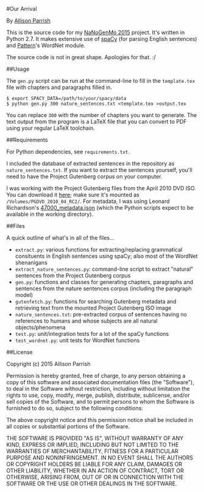 #Our Arrival

By [Allison Parrish](http://www.decontextualize.com/)

This is the source code for my [NaNoGenMo
2015](https://github.com/dariusk/NaNoGenMo-2015/issues/25) project. It's
written in Python 2.7. It makes extensive use of [spaCy](http://spacy.io/) (for
parsing English sentences) and
[Pattern](http://www.clips.ua.ac.be/pages/pattern-en)'s WordNet module.

The source code is not in great shape. Apologies for that. :/

##Usage

The `gen.py` script can be run at the command-line to fill in the
`template.tex` file with chapters and paragraphs filled in.

    $ export SPACY_DATA=/path/to/your/spacy/data
    $ python gen.py 300 nature_sentences.txt <template.tex >output.tex

You can replace `300` with the number of chapters you want to generate. The
text output from the program is a LaTeX file that you can convert to PDF using
your regular LaTeX toolchain.

##Requirements

For Python dependencies, see `requirements.txt`.

I included the database of extracted sentences in the repository as
`nature_sentences.txt`. If you want to extract the sentences yourself, you'll
need to have the Project Gutenberg corpus on your computer.

I was working with the Project Gutenberg files from the April 2010 DVD ISO.
You can download it [here](http://www.gutenberg.org/wiki/Gutenberg:The_CD_and_DVD_Project); make sure it's mounted as `/Volumes/PGDVD_2010_04_RC2/`. For
metadata, I was using Leonard Richardson's
[47000_metadata.json](https://twitter.com/leonardr/status/667049187918356480)
(which the Python scripts expect to be available in the working directory).

##Files

A quick outline of what's in all of the files...

* `extract.py`: various functions for extracting/replacing grammatical
  consituents in English sentences using spaCy; also most of the WordNet
  shenanigans
* `extract_nature_sentences.py`: command-line script to extract "natural"
  sentences from the Project Gutenberg corpus
* `gen.py`: functions and classes for generating chapters, paragraphs and
  sentences from the nature sentences corpus (including the paragraph model)
* `gutenfetch.py`: functions for searching Gutenberg metadata and retrieving
  text from the mounted Project Gutenberg ISO image
* `nature_sentences.txt`: pre-extracted corpus of sentences having no
  references to humans and whose subjects are all natural objects/phenomena
* `test.py`: unit/integration tests for a lot of the spaCy functions
* `test_wordnet.py`: unit tests for WordNet functions

##License

Copyright (c) 2015 Allison Parrish

Permission is hereby granted, free of charge, to any person obtaining a copy
of this software and associated documentation files (the "Software"), to deal
in the Software without restriction, including without limitation the rights
to use, copy, modify, merge, publish, distribute, sublicense, and/or sell
copies of the Software, and to permit persons to whom the Software is
furnished to do so, subject to the following conditions:

The above copyright notice and this permission notice shall be included in
all copies or substantial portions of the Software.

THE SOFTWARE IS PROVIDED "AS IS", WITHOUT WARRANTY OF ANY KIND, EXPRESS OR
IMPLIED, INCLUDING BUT NOT LIMITED TO THE WARRANTIES OF MERCHANTABILITY,
FITNESS FOR A PARTICULAR PURPOSE AND NONINFRINGEMENT.  IN NO EVENT SHALL THE
AUTHORS OR COPYRIGHT HOLDERS BE LIABLE FOR ANY CLAIM, DAMAGES OR OTHER
LIABILITY, WHETHER IN AN ACTION OF CONTRACT, TORT OR OTHERWISE, ARISING FROM,
OUT OF OR IN CONNECTION WITH THE SOFTWARE OR THE USE OR OTHER DEALINGS IN
THE SOFTWARE.

